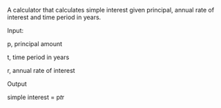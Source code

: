 A calculator that calculates simple interest given principal, annual rate of interest and time period in years.

Input: 

   p, principal amount
   
   t, time period in years
   
   r, annual rate of interest
   
Output

   simple interest = p*t*r
